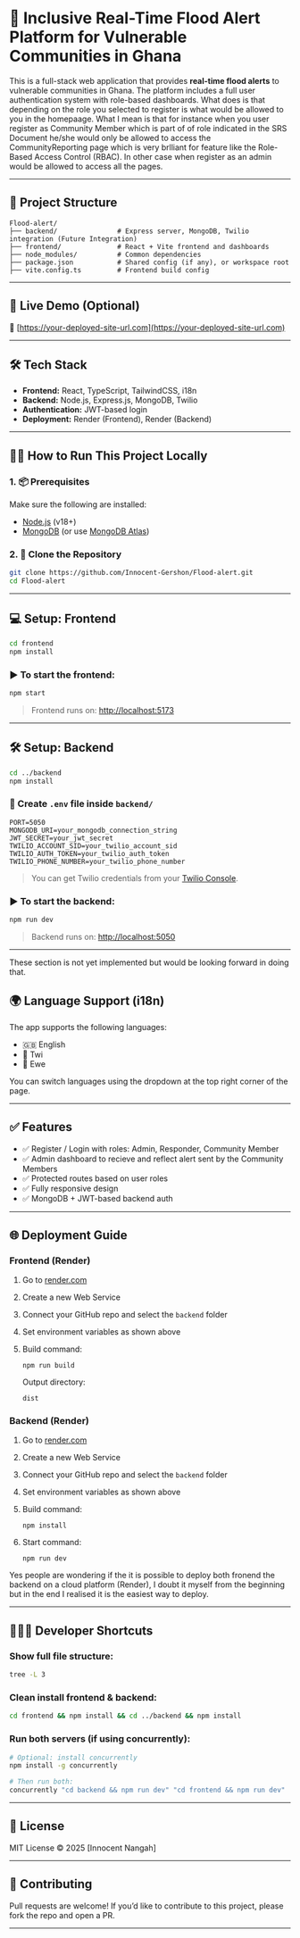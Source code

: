 # 🌊 Inclusive Real-Time Flood Alert Platform for Vulnerable Communities in Ghana

This is a full-stack web application that provides **real-time flood alerts** to vulnerable communities in Ghana. The platform includes a full user authentication system with role-based dashboards.
What does is that depending on the role you selected to register is what would be allowed to you in the homepaage.
What I mean is that for instance when you user register as Community Member which is part of of role indicated in the SRS Document he/she would only be allowed to access the CommunityReporting page which is very brlliant for feature like the Role-Based Access Control (RBAC).
In other case when register as an admin would be allowed to access all the pages.

---

## 📁 Project Structure

```
Flood-alert/
├── backend/               # Express server, MongoDB, Twilio integration (Future Integration)
├── frontend/              # React + Vite frontend and dashboards
├── node_modules/          # Common dependencies
├── package.json           # Shared config (if any), or workspace root
├── vite.config.ts         # Frontend build config
```

---

## 🚀 Live Demo (Optional)

🔗 [https://your-deployed-site-url.com](https://your-deployed-site-url.com)

---

## 🛠️ Tech Stack

* **Frontend:** React, TypeScript, TailwindCSS, i18n
* **Backend:** Node.js, Express.js, MongoDB, Twilio
* **Authentication:** JWT-based login
* **Deployment:** Render (Frontend), Render (Backend)

---

## 🧑‍💻 How to Run This Project Locally

### 1. 📦 Prerequisites

Make sure the following are installed:

* [Node.js](https://nodejs.org/) (v18+)
* [MongoDB](https://www.mongodb.com/try/download/community) (or use [MongoDB Atlas](https://www.mongodb.com/cloud/atlas))

### 2. 🧳 Clone the Repository

```bash
git clone https://github.com/Innocent-Gershon/Flood-alert.git
cd Flood-alert
```

---

## 💻 Setup: Frontend

```bash
cd frontend
npm install
```

### ▶️ To start the frontend:

```bash
npm start
```

> Frontend runs on: [http://localhost:5173](http://localhost:5173)

---

## 🛠️ Setup: Backend

```bash
cd ../backend
npm install
```

### 🔐 Create `.env` file inside `backend/`

```env
PORT=5050
MONGODB_URI=your_mongodb_connection_string
JWT_SECRET=your_jwt_secret
TWILIO_ACCOUNT_SID=your_twilio_account_sid
TWILIO_AUTH_TOKEN=your_twilio_auth_token
TWILIO_PHONE_NUMBER=your_twilio_phone_number
```

> You can get Twilio credentials from your [Twilio Console](https://www.twilio.com/console).

### ▶️ To start the backend:

```bash
npm run dev
```

> Backend runs on: [http://localhost:5050](http://localhost:5050)

---
These section is not yet implemented but would be looking forward in doing that.
## 🌍 Language Support (i18n)

The app supports the following languages:

* 🇬🇧 English
* 🧉 Twi
* 🦁 Ewe

You can switch languages using the dropdown at the top right corner of the page.

---

## ✅ Features

* ✅ Register / Login with roles: Admin, Responder, Community Member
* ✅ Admin dashboard to recieve and reflect alert sent by the Community Members
* ✅ Protected routes based on user roles
* ✅ Fully responsive design
* ✅ MongoDB + JWT-based backend auth

---

## 🌐 Deployment Guide

### Frontend (Render)

1. Go to [render.com](https://render.com/)
2. Create a new Web Service
3. Connect your GitHub repo and select the `backend` folder
4. Set environment variables as shown above
5. Build command:

   ```
   npm run build
   ```

   Output directory:

   ```
   dist
   ```

### Backend (Render)

1. Go to [render.com](https://render.com/)
2. Create a new Web Service
3. Connect your GitHub repo and select the `backend` folder
4. Set environment variables as shown above
5. Build command:

   ```
   npm install
   ```
6. Start command:

   ```
   npm run dev
   ```

Yes people are wondering if the it is possible to deploy both fronend the backend on a cloud platform (Render), I doubt it myself from the beginning but in the end I realised it is the easiest way to deploy.

---

## 👨🏾‍💻 Developer Shortcuts

### Show full file structure:

```bash
tree -L 3
```

### Clean install frontend & backend:

```bash
cd frontend && npm install && cd ../backend && npm install
```

### Run both servers (if using concurrently):

```bash
# Optional: install concurrently
npm install -g concurrently

# Then run both:
concurrently "cd backend && npm run dev" "cd frontend && npm run dev"
```

---

## 📄 License

MIT License © 2025 \[Innocent Nangah]

---

## 🤝 Contributing

Pull requests are welcome! If you’d like to contribute to this project, please fork the repo and open a PR.

---



